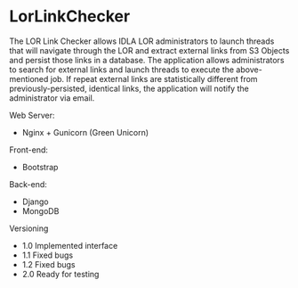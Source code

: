 LorLinkChecker
==============

The LOR Link Checker allows IDLA LOR administrators to launch threads that will navigate through the LOR and extract external links from S3 Objects and persist those links in a database. The application allows administrators to search for external links and launch threads to execute the above-mentioned job. If repeat external links are statistically different from previously-persisted, identical links, the application will notify the administrator via email.

Web Server:

* Nginx + Gunicorn (Green Unicorn)

Front-end:

* Bootstrap

Back-end:

* Django
* MongoDB

Versioning

* 1.0 Implemented interface
* 1.1 Fixed bugs
* 1.2 Fixed bugs
* 2.0 Ready for testing
